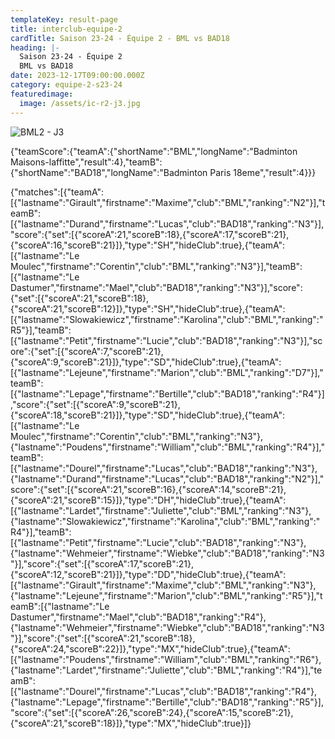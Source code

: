 ```yaml
---
templateKey: result-page
title: interclub-equipe-2
cardTitle: Saison 23-24 - Équipe 2 - BML vs BAD18
heading: |-
  Saison 23-24 - Équipe 2
  BML vs BAD18
date: 2023-12-17T09:00:00.000Z
category: equipe-2-s23-24
featuredimage:
  image: /assets/ic-r2-j3.jpg
---
```

![](/assets/ic-r2-j3.jpg "BML2 - J3")

<teamscoreboard>{"teamScore":{"teamA":{"shortName":"BML","longName":"Badminton Maisons-laffitte","result":4},"teamB":{"shortName":"BAD18","longName":"Badminton Paris 18eme","result":4}}}</teamscoreboard>

<scoreboard>{"matches":[{"teamA":[{"lastname":"Girault","firstname":"Maxime","club":"BML","ranking":"N2"}],"teamB":[{"lastname":"Durand","firstname":"Lucas","club":"BAD18","ranking":"N3"}],"score":{"set":[{"scoreA":21,"scoreB":18},{"scoreA":17,"scoreB":21},{"scoreA":16,"scoreB":21}]},"type":"SH","hideClub":true},{"teamA":[{"lastname":"Le Moulec","firstname":"Corentin","club":"BML","ranking":"N3"}],"teamB":[{"lastname":"Le Dastumer","firstname":"Mael","club":"BAD18","ranking":"N3"}],"score":{"set":[{"scoreA":21,"scoreB":18},{"scoreA":21,"scoreB":12}]},"type":"SH","hideClub":true},{"teamA":[{"lastname":"Slowakiewicz","firstname":"Karolina","club":"BML","ranking":"R5"}],"teamB":[{"lastname":"Petit","firstname":"Lucie","club":"BAD18","ranking":"N3"}],"score":{"set":[{"scoreA":7,"scoreB":21},{"scoreA":9,"scoreB":21}]},"type":"SD","hideClub":true},{"teamA":[{"lastname":"Lejeune","firstname":"Marion","club":"BML","ranking":"D7"}],"teamB":[{"lastname":"Lepage","firstname":"Bertille","club":"BAD18","ranking":"R4"}],"score":{"set":[{"scoreA":9,"scoreB":21},{"scoreA":18,"scoreB":21}]},"type":"SD","hideClub":true},{"teamA":[{"lastname":"Le Moulec","firstname":"Corentin","club":"BML","ranking":"N3"},{"lastname":"Poudens","firstname":"William","club":"BML","ranking":"R4"}],"teamB":[{"lastname":"Dourel","firstname":"Lucas","club":"BAD18","ranking":"N3"},{"lastname":"Durand","firstname":"Lucas","club":"BAD18","ranking":"N2"}],"score":{"set":[{"scoreA":21,"scoreB":16},{"scoreA":14,"scoreB":21},{"scoreA":21,"scoreB":15}]},"type":"DH","hideClub":true},{"teamA":[{"lastname":"Lardet","firstname":"Juliette","club":"BML","ranking":"N3"},{"lastname":"Slowakiewicz","firstname":"Karolina","club":"BML","ranking":"R4"}],"teamB":[{"lastname":"Petit","firstname":"Lucie","club":"BAD18","ranking":"N3"},{"lastname":"Wehmeier","firstname":"Wiebke","club":"BAD18","ranking":"N3"}],"score":{"set":[{"scoreA":17,"scoreB":21},{"scoreA":12,"scoreB":21}]},"type":"DD","hideClub":true},{"teamA":[{"lastname":"Girault","firstname":"Maxime","club":"BML","ranking":"N3"},{"lastname":"Lejeune","firstname":"Marion","club":"BML","ranking":"R5"}],"teamB":[{"lastname":"Le Dastumer","firstname":"Mael","club":"BAD18","ranking":"R4"},{"lastname":"Wehmeier","firstname":"Wiebke","club":"BAD18","ranking":"N3"}],"score":{"set":[{"scoreA":21,"scoreB":18},{"scoreA":24,"scoreB":22}]},"type":"MX","hideClub":true},{"teamA":[{"lastname":"Poudens","firstname":"William","club":"BML","ranking":"R6"},{"lastname":"Lardet","firstname":"Juliette","club":"BML","ranking":"R4"}],"teamB":[{"lastname":"Dourel","firstname":"Lucas","club":"BAD18","ranking":"R4"},{"lastname":"Lepage","firstname":"Bertille","club":"BAD18","ranking":"R5"}],"score":{"set":[{"scoreA":26,"scoreB":24},{"scoreA":15,"scoreB":21},{"scoreA":21,"scoreB":18}]},"type":"MX","hideClub":true}]}</scoreboard>